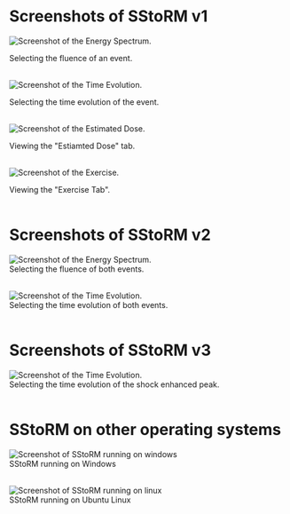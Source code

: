 <h1>Screenshots of SStoRM v1</h1>

<img src="./images/version1energyspectrumscreenshot.jpg" alt="Screenshot of the Energy Spectrum." /><br />

Selecting the fluence of an event.<br /><br />

<img src="./images/version1timeevolutionscreenshot.jpg" alt="Screenshot of the Time Evolution." /><br />

Selecting the time evolution of the event.<br /><br />

<img src="./images/version1estimateddosescreenshot.jpg" alt="Screenshot of the Estimated Dose." /><br />

Viewing the "Estiamted Dose" tab.<br /><br />

<img src="./images/version1exercisescreenshot.jpg" alt="Screenshot of the Exercise." /><br />

Viewing the "Exercise Tab".<br /><br />

<h1>Screenshots of SStoRM v2</h1>

<img src="./images/version2energyspectrumscreenshot.jpg" alt="Screenshot of the Energy Spectrum." /><br />
Selecting the fluence of both events.<br /><br />

<img src="./images/version2timeevolutionscreenshot.jpg" alt="Screenshot of the Time Evolution." /><br />
Selecting the time evolution of both events.<br /><br />

<h1>Screenshots of SStoRM v3</h1>

<img src="./images/version3timeevolutionscreenshop.jpg" alt="Screenshot of the Time Evolution." /><br />
Selecting the time evolution of the shock enhanced peak.<br /><br />

<h1>SStoRM on other operating systems</h1>
<img src="./images/version1windows.jpg" alt="Screenshot of SStoRM running on windows" /><br />
SStoRM running on Windows<br /><br />

<img src="./images/version2linux.jpg" alt="Screenshot of SStoRM running on linux" /><br />
SStoRM running on Ubuntu Linux<br />

